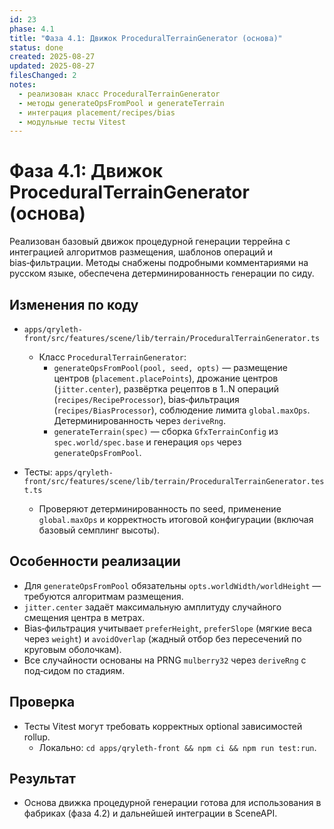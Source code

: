 ```yaml
---
id: 23
phase: 4.1
title: "Фаза 4.1: Движок ProceduralTerrainGenerator (основа)"
status: done
created: 2025-08-27
updated: 2025-08-27
filesChanged: 2
notes:
  - реализован класс ProceduralTerrainGenerator
  - методы generateOpsFromPool и generateTerrain
  - интеграция placement/recipes/bias
  - модульные тесты Vitest
---
```


# Фаза 4.1: Движок ProceduralTerrainGenerator (основа)

Реализован базовый движок процедурной генерации террейна с интеграцией алгоритмов размещения, шаблонов операций и bias‑фильтрации. Методы снабжены подробными комментариями на русском языке, обеспечена детерминированность генерации по сидy.

## Изменения по коду

- `apps/qryleth-front/src/features/scene/lib/terrain/ProceduralTerrainGenerator.ts`
  - Класс `ProceduralTerrainGenerator`:
    - `generateOpsFromPool(pool, seed, opts)` — размещение центров (`placement.placePoints`), дрожание центров (`jitter.center`), развёртка рецептов в 1..N операций (`recipes/RecipeProcessor`), bias‑фильтрация (`recipes/BiasProcessor`), соблюдение лимита `global.maxOps`. Детерминированность через `deriveRng`.
    - `generateTerrain(spec)` — сборка `GfxTerrainConfig` из `spec.world/spec.base` и генерация `ops` через `generateOpsFromPool`.

- Тесты: `apps/qryleth-front/src/features/scene/lib/terrain/ProceduralTerrainGenerator.test.ts`
  - Проверяют детерминированность по seed, применение `global.maxOps` и корректность итоговой конфигурации (включая базовый семплинг высоты).

## Особенности реализации

- Для `generateOpsFromPool` обязательны `opts.worldWidth/worldHeight` — требуются алгоритмам размещения.
- `jitter.center` задаёт максимальную амплитуду случайного смещения центра в метрах.
- Bias‑фильтрация учитывает `preferHeight`, `preferSlope` (мягкие веса через `weight`) и `avoidOverlap` (жадный отбор без пересечений по круговым оболочкам).
- Все случайности основаны на PRNG `mulberry32` через `deriveRng` с под‑сидом по стадиям.

## Проверка

- Тесты Vitest могут требовать корректных optional зависимостей rollup.
  - Локально: `cd apps/qryleth-front && npm ci && npm run test:run`.

## Результат

- Основа движка процедурной генерации готова для использования в фабриках (фаза 4.2) и дальнейшей интеграции в SceneAPI.

